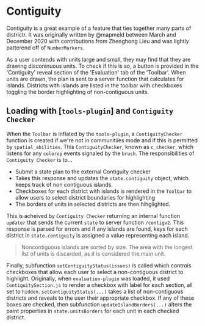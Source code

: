 # Contiguity

Contiguity is a great example of a feature that ties together many parts of districtr. It was
originally written by @mapmeld between March and December 2020 with contributions from Zhenghong Lieu
and was lightly patterend off of `NumberMarkers`.


As a user contends with units large and small, they may find that they are drawing
disconinuous units. To check if this is so, a button is provided in the 'Contiguity'
reveal section of the 'Evaluation' tab of the 'Toolbar'. When units are drawn, the
plan is sent to a server function that calculates for islands. Districts with islands
are listed in the toolbar with checkboxes toggling the border highlighting of non-contiguous
units.

## Loading with [`tools-plugin`] and `Contiguity Checker`

When the `Toolbar` is inflated by the `tools-plugin`, a `ContiguityChecker` function
is created if we're not in communitiies mode and if this is permitted by `spatial_abilities`. 
This `ContiguityChecker`, known as `c_checker`, which listens for any `colorop` events signaled
by the `brush`. The responsibilities of `Contiguity Checker` is to... 

- Submit a state plan to the external Contiguity checker
- Takes this response and updates the `state.contiguity` object, which keeps track of non contiguous
islands.
- Checkboxes for each district with islands is rendered in the `Toolbar` to allow users to select
district boundaries for highlighting
- The borders of units in selected districts are then hihglighted. 

This is acheived by `Contiguity Checker` returning an internal function `updater` that sends the
current `state` to server function `/contigv2`. This response is parsed for errors and if any
islands are found, keys for each district in `state.contiguity` is assigned a value representing
each island.

> Noncontiguous islands are sorted by size. The area with the longest list of units is discarded,
as it is considered the main unit. 

Finally, subfunction `setContiguityStatus(issues)` is called which controls checkboxes that allow
each user to select a non-contiguous district to highlight. Originally, when `evaluation-plugin` was
loaded, it used `ContiguitySection.js` to render a checkbox with label for each section, all set to
`hidden`. `setContiguityStatus(...)` takes a list of non-contiguous districts and reveals to the
user their appropriate checkbox. If any of these boxes are checked, then subfunction `updateIslandBorders(...)`
alters the paint properties in `state.unitsBorders` for each unit in each checked district.  
